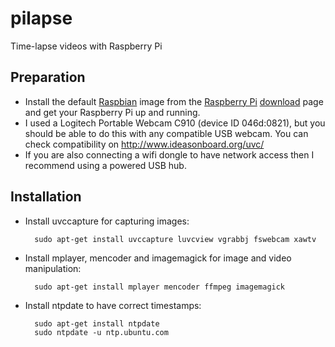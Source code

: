 pilapse
=======

Time-lapse videos with Raspberry Pi

Preparation
-----------

* Install the default [Raspbian](http://www.raspbian.org/) image from the 
  [Raspberry Pi](http://www.raspberrypi.org) [download](http://www.raspberrypi.org/downloads) 
  page and get your Raspberry Pi up and running.
* I used a Logitech Portable Webcam C910 (device ID 046d:0821), but you should be able to do this with any compatible USB webcam.
  You can check compatibility on http://www.ideasonboard.org/uvc/
* If you are also connecting a wifi dongle to have network access then I recommend using a powered USB hub.

Installation
------------
* Install uvccapture for capturing images:

        sudo apt-get install uvccapture luvcview vgrabbj fswebcam xawtv

* Install mplayer, mencoder and imagemagick for image and video manipulation:

        sudo apt-get install mplayer mencoder ffmpeg imagemagick

* Install ntpdate to have correct timestamps:

        sudo apt-get install ntpdate
        sudo ntpdate -u ntp.ubuntu.com

